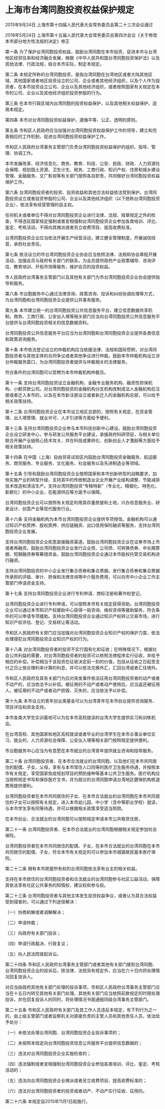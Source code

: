 # 上海市台湾同胞投资权益保护规定

2015年9月24日 上海市第十四届人民代表大会常务委员会第二十三次会议通过

2018年5月24日 上海市第十五届人民代表大会常务委员会第四次会议《关于修改本市部分地方性法规的决定》修正



第一条 为了保护台湾同胞投资权益，鼓励台湾同胞在本市投资，促进本市与台湾地区经贸往来和经济融合发展，根据《中华人民共和国台湾同胞投资保护法》以及其他法律、行政法规，结合本市实际，制定本规定。

第二条 本规定所称的台湾同胞投资，是指台湾同胞在台湾地区或者大陆其他区域、其他国家或者地区投资设立的公司、企业或者其他经济组织，以及个人作为投资者，在本市投资设立公司、企业以及其他经济组织，或者按照国家有关规定在本市的公司、企业以及其他经济组织投资参股的行为。

第三条 在本市行政区域内台湾同胞的投资权益保护，以及其他相关权益保护，适用本规定。

第四条 本市对台湾同胞投资权益保护，遵循平等、公正、透明的原则。

第五条 市和区人民政府应当加强对台湾同胞投资权益保护工作的领导，建立和完善相应的工作机制，促进台湾同胞投资权益保护工作。

市和区人民政府台湾事务主管部门负责台湾同胞投资权益保护的组织、指导、管理、协调工作。

本市发展改革、经济信息化、商务、教育、科技、公安、民政、财政、人力资源社会保障、规划国土资源、卫生计生、税务、工商行政、知识产权、住房和城乡建设管理、金融服务、文广影视等有关部门按照各自职责，共同做好台湾同胞投资权益保护工作。

第六条 台湾同胞投资者的投资、投资收益和其他合法权益依法受到保护。台湾同胞投资设立或者投资参股的公司、企业以及其他经济组织（以下统称台湾同胞投资企业），依法享有经营管理的自主权。

任何机关或者单位不得对台湾同胞投资企业进行法律、法规、规章规定之外的检查，不得违反国家规定强制或者变相强制台湾同胞投资企业参加各类培训、评比、鉴定、考核活动，不得向其摊派或者另立收费项目、提高收费标准。

台湾同胞投资企业应当依法开展生产经营活动，建立健全管理制度，开展诚信经营，承担社会责任。

第七条 依法设立的市台湾同胞投资企业协会应当依照法律、法规和协会章程开展活动，加强会员与政府有关部门的联系，为会员提供政府产业政策辅导、咨询评估、教育培训、开拓市场等服务，维护会员的投资权益。

市人民政府台湾事务主管部门以及其他有关部门为市台湾同胞投资企业协会提供指导和服务。

第八条 市台胞服务中心通过法律咨询、政策咨询、投诉和纠纷协调处理等方式，为台湾同胞和台湾同胞投资企业提供公共事务服务。

第九条 本市建立统一的台湾同胞投资公共信息服务平台，建立信息数据共享机制。商务、工商行政、公安出入境等相关部门应当向台湾同胞投资公共信息服务平台提供与台湾同胞投资相关的信息数据资料。

台湾同胞投资公共信息服务平台应当为台湾同胞和台湾同胞投资企业提供各类信息和政策咨询服务。

第十条 本市依法登记设立的仲裁机构应当依据法律、法规和国际惯例，对台湾同胞投资者与其他主体的合同争议或者其他争议进行仲裁。鼓励本市仲裁机构设立涉台仲裁服务窗口，为台湾同胞投资者提供与仲裁相关的法律服务。

符合条件的台湾同胞可以受聘为本市仲裁机构仲裁员。

第十一条 支持台湾同胞投资设立金融机构、金融专业服务机构、融资性担保机构、小额贷款公司。对台湾同胞投资的金融机构分支机构改制成法人金融机构后注册或者迁入本市的，以及在本市新注册设立或者新迁入的金融机构总部，可以给予相关政策扶持。

第十二条 台湾同胞投资企业在本市设立地区总部的，按照有关规定，在资金管理、出入境管理、就业许可、人才引进等方面给予便利。

第十三条 支持台湾同胞投资企业参与本市科技创新中心建设。鼓励台湾同胞投资企业设立研发中心，参与研发公共服务平台建设，承接政府科研项目，与相关单位联合开展产业链核心技术攻关，并在科技成果转化、创新创业人才激励等方面给予相关政策扶持。

第十四条 在中国（上海）自由贸易试验区内鼓励台湾同胞投资金融服务、航运服务、商贸服务、专业服务、文化服务、社会服务以及先进制造业等领域。

第十五条 引导和鼓励台湾同胞投资企业按照国家和本市创新转型的战略要求，加快实施产业的转型升级，支持其中的传统制造业企业开展产业结构调整、节能减排技术改造和清洁生产。支持台湾同胞投资“专精特新”（专业化、精细化、特色化、新颖化）的中小企业，在能源供应等方面予以保障。

台湾同胞投资企业可以按照有关规定利用其存量房屋和土地，兴办信息服务业、研发设计、创意产业等现代服务行业。

第十六条 支持金融机构为本市台湾同胞投资企业提供专项授信。金融机构可以通过知识产权质押、股权质押、供应链融资、出口信用保险融资等服务，支持台湾同胞投资企业发展。

支持台湾同胞投资企业拓宽直接融资渠道。鼓励台湾同胞投资企业在证券市场上市或者再融资。鼓励台湾同胞投资企业发行企业债、公司债、可转换债券、中长期票据、短期融资券等筹措资金。鼓励台湾同胞投资企业通过本市股权托管交易机构进行融资。

支持台湾同胞投资的中小企业发行集合债券和集合票据。发行集合债券和集合票据所承担的评级、审计、担保和法律咨询等中介服务费用，可以向市中小企业工作主管部门申请资金支持。

第十七条 支持台湾同胞投资企业进行专利申请、商标注册和著作权登记。

台湾同胞投资企业进行专利申请，可以按照本市有关规定获得资助。台湾同胞投资企业可以通过本市知识产权援助中心获得一般咨询、维权咨询等援助服务，符合条件的可以申请专项援助。支持台湾同胞投资企业通过知识产权转让交易市场，进行知识产权评估、登记、交易转让等活动。

市和区人民政府有关部门应当加强对台湾同胞投资企业知识产权的保护力度，依法处理侵犯台湾同胞投资企业知识产权的行为。

第十八条 对台湾同胞投资者的投资不实行国有化和征收；在特殊情况下，根据社会公共利益的需要，对台湾同胞投资者的投资可以依照法律程序实行征收，并给予相应的补偿。补偿相当于该投资在征收决定前一刻的价值，包括从征收之日起至支付之日止按合理利率计算的利息，并可以依法兑换外汇，汇回台湾或者汇往境外。

市和区人民政府及其有关部门为应对突发事件依法征用台湾同胞投资者的动产或者不动产的，应当依法予以补偿。被征用的不动产或者动产使用后，应当返还被征用人。被征用的不动产或者动产损毁、灭失的，应当依法予以补偿。

第十九条 本市设立的青年创业类基金可以为台湾青年在本市创业提供咨询服务、项目评估和资金支持。

本市各类大学生实训基地可以为在本市高校就读的台湾大学生提供实习和训练机会。

在台湾高校、其他国家和地区高校就读或者毕业的台湾学生在本市企事业单位实习、就业的，人力资源社会保障、公安出入境等相关部门按照规定提供便利。

市台胞服务中心应当为有意愿在本市就业的台湾青年提供就业咨询和指导服务。

第二十条 台湾同胞投资者、在本市合法就业的台湾同胞，以及他们在本市共同居住的配偶、子女、父母，享有与本市常住人口同等的医疗卫生服务待遇，并按照本市有关规定，享受国家免疫规划项目的预防接种等基本公共卫生服务。医疗机构应当按照规定书写和保存医疗文书，并为就诊的台湾同胞申请台湾地区健保机构核退费用提供便利。

台湾同胞投资者在本市共同居住的子女、在本市合法就业的台湾同胞在本市共同居住的子女可以按照有关规定，进入本市幼儿园、中小学（含中等职业学校）就读，与本市学生享有同等待遇，并可以根据相关政策享受适当照顾。

在本市创业、合法就业的台湾同胞可以按照规定申请本市公共租赁住房。

第二十一条 台湾同胞投资者、在本市合法就业的台湾同胞根据相关规定参加社会保险。

台湾同胞投资者在本市共同居住的配偶、子女，在本市合法就业的台湾同胞在本市共同居住的配偶、子女，符合本市有关规定的可以参加本市城镇居民基本医疗保险。

第二十二条 拥有本市房屋所有权的台湾同胞依法享有业主的相关权益。

支持在本市居住的台湾同胞投资者和合法就业的台湾同胞参与社区公益活动，保障其依法享有社区公共事务的知情权、建议权和参与权。

第二十三条 台湾同胞投资者与其他主体发生投资权益争议，或者认为其合法权益受到侵害的，可以通过下列途径解决：

（一）协商和解或者调解解决；

（二）申请仲裁；

（三）向政府有关部门投诉；

（四）申请行政裁决、行政复议；

（五）向人民法院提起诉讼。

第二十四条 市和区人民政府台湾事务主管部门或者其他有关部门接到台湾同胞、台湾同胞投资企业的投诉后，除法律、法规另有规定外，应当在六十日内将处理情况回复投诉人。

对应当由政府其他有关部门处理的投诉事项，市和区人民政府台湾事务主管部门应当在十五日内转交其他有关部门处理。其他有关部门应当依照前款规定的时限处理投诉，并在回复投诉人的同时，将处理情况书面通报同级台湾事务主管部门。

第二十五条 市和区人民政府有关部门及其工作人员违反本规定，有下列行为之一的，由上级主管部门或者监察机关对直接负责的主管人员和其他责任人员，依法给予处分：

（一）未依法处理台湾同胞、台湾同胞投资企业投诉事项的；

（二）未按照本规定向台湾同胞投资信息公共服务平台提供信息数据的；

（三）违法对台湾同胞投资企业实施检查的；

（四）违法强制或者变相强制台湾同胞投资企业参加各类培训、评比、鉴定、考核活动的；

（五）违法向台湾同胞投资企业摊派或者另立收费项目、提高收费标准的；

（六）违法对台湾同胞投资者的投资或者动产、不动产实行征收、征用的。

第二十六条 本规定自2015年11月1日起施行。